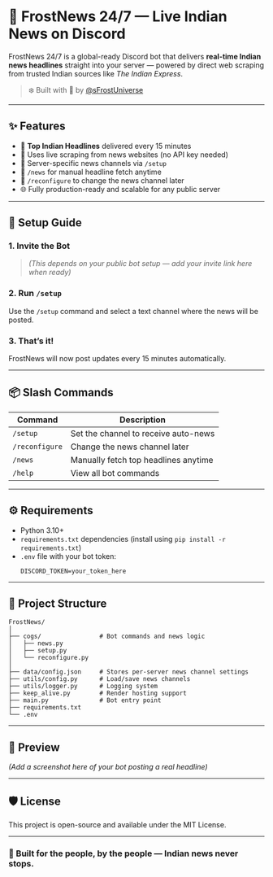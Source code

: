 # 🧊 FrostNews 24/7 — Live Indian News on Discord

FrostNews 24/7 is a global-ready Discord bot that delivers **real-time Indian news headlines** straight into your server — powered by direct web scraping from trusted Indian sources like *The Indian Express*.

> ❄️ Built with 💙 by [@sFrostUniverse](https://github.com/sFrostUniverse)

---

## ✨ Features

- 📰 **Top Indian Headlines** delivered every 15 minutes
- 📡 Uses live scraping from news websites (no API key needed)
- 📍 Server-specific news channels via `/setup`
- 🧪 `/news` for manual headline fetch anytime
- 🔁 `/reconfigure` to change the news channel later
- 🌐 Fully production-ready and scalable for any public server

---

## 🔧 Setup Guide

### 1. Invite the Bot
> *(This depends on your public bot setup — add your invite link here when ready)*

### 2. Run `/setup`
Use the `/setup` command and select a text channel where the news will be posted.

### 3. That’s it!
FrostNews will now post updates every 15 minutes automatically.

---

## 📦 Slash Commands

| Command       | Description                                |
|---------------|--------------------------------------------|
| `/setup`      | Set the channel to receive auto-news       |
| `/reconfigure`| Change the news channel later              |
| `/news`       | Manually fetch top headlines anytime       |
| `/help`       | View all bot commands                      |

---

## ⚙️ Requirements

- Python 3.10+
- `requirements.txt` dependencies (install using `pip install -r requirements.txt`)
- `.env` file with your bot token:
  ```
  DISCORD_TOKEN=your_token_here
  ```

---

## 📁 Project Structure

```
FrostNews/
│
├── cogs/                # Bot commands and news logic
│   ├── news.py
│   ├── setup.py
│   └── reconfigure.py
│
├── data/config.json     # Stores per-server news channel settings
├── utils/config.py      # Load/save news channels
├── utils/logger.py      # Logging system
├── keep_alive.py        # Render hosting support
├── main.py              # Bot entry point
├── requirements.txt
└── .env
```

---

## 📸 Preview

*(Add a screenshot here of your bot posting a real headline)*

---

## 🛡️ License

This project is open-source and available under the MIT License.

---

### 🤖 Built for the people, by the people — Indian news never stops.
